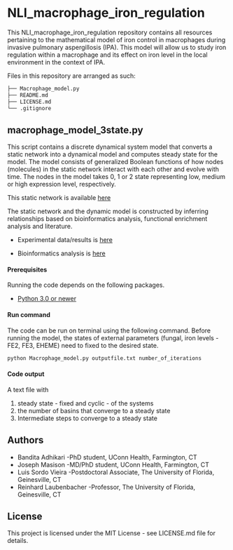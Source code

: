 # NLI_macrophage_iron_regulation

This NLI_macrophage_iron_regulation repository contains all resources pertaining to the mathematical model of iron control in macrophages during invasive pulmonary aspergillosis (IPA). This model will allow us to study iron regulation within a macrophage and its effect on iron level in the local environment in the context of IPA.

Files in this repository are arranged as such:

```bash
├── Macrophage_model.py
├── README.md
├── LICENSE.md
└── .gitignore
```

## macrophage_model_3state.py
This script contains a discrete dynamical system model that converts a static network into a dynamical model and computes steady state for the model. The model consists of generalized Boolean functions of how nodes (molecules) in the static network interact with each other and evolve with time.  The nodes in the model takes  0, 1 or 2 state representing low, medium or high expression level, respectively. 

This static network is available [here](https://github.com/NutritionalLungImmunity/NLI_macrophage_iron_regulation/blob/master/Wiring_diagram_macModel.png)

The static network and the dynamic model is constructed by inferring relationships based on bioinformatics analysis, functional enrichment analysis and literature.

* Experimental data/results is [here](https://data.nutritionallungimmunity.org/#collection/5d41dcf7ef2e26236e2bb3ef)

* Bioinformatics analysis is [here](https://github.com/NutritionalLungImmunity/NLI_response_to_Aspergillus_fumigatus_omics_data_analysis/tree/master/Macrophage_Data_Analysis)

#### Prerequisites

Running the code depends on the following packages.
* [Python 3.0 or newer](https://www.python.org/downloads/)

#### Run command
The code can be run on terminal using the following command. Before running the model, the states of external parameters (fungal, iron levels - FE2, FE3, EHEME) need to fixed to the desired state.

```bash
python Macrophage_model.py outputfile.txt number_of_iterations
```
#### Code output
A text file with 
1. steady state - fixed and cyclic - of the systems
2. the number of basins that converge to a steady state
3. Intermediate steps to converge to a steady state

## Authors
* Bandita Adhikari
-PhD student, UConn Health, Farmington, CT
* Joseph Masison
-MD/PhD student, UConn Health, Farmington, CT
* Luis Sordo Vieira
-Postdoctoral Associate, The University of Florida, Geinesville, CT
* Reinhard Laubenbacher
-Professor, The University of Florida, Geinesville, CT

## License
This project is licensed under the MIT License - see LICENSE.md file for details.
